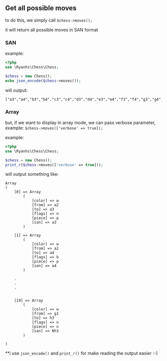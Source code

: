 ## Get all possible moves

to do this, we simply call `$chess->moves();`

it will return all possible moves in SAN format


### SAN

example: 
```php
<?php
use \Ryanhs\Chess\Chess;

$chess = new Chess();
echo json_encode($chess->moves());
```
will output:
```text
["a3","a4","b3","b4","c3","c4","d3","d4","e3","e4","f3","f4","g3","g4","h3","h4","Na3","Nc3","Nf3","Nh3"]
```


### Array

but, if we want to display in array mode, we can pass verbose parameter, example: `$chess->moves(['verbose' => true]);`


example:

```php
<?php
use \Ryanhs\Chess\Chess;

$chess = new Chess();
print_r($chess->moves(['verbose' => true]));
```

will output something like:

```text
Array
(
    [0] => Array
        (
            [color] => w
            [from] => a2
            [to] => a3
            [flags] => n
            [piece] => p
            [san] => a3
        )

    [1] => Array
        (
            [color] => w
            [from] => a2
            [to] => a4
            [flags] => b
            [piece] => p
            [san] => a4
        )

    .
    .
    .
    

    [19] => Array
        (
            [color] => w
            [from] => g1
            [to] => h3
            [flags] => n
            [piece] => n
            [san] => Nh3
        )

)
```


**i use `json_encode()` and `print_r()` for make reading the output easier :-)
